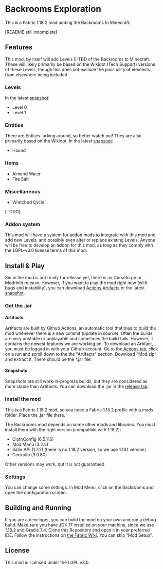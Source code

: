 # Backrooms Exploration
This is a Fabric 1.18.2 mod adding the Backrooms to Minecraft.

\[README still incomplete\]

## Features

This mod, by itself will add Levels 0-TBD of the Backrooms to Minecraft. These will likely primarily be based on the Wikidot (Tech Support) versions of these Levels, though this does not exclude the possibility of elements from elsewhere being included.

### Levels

In the latest [snapshot](https://github.com/Backrooms-Mod/backrooms-mod/releases/tag/WIP):
- Level 0
- Level 1

### Entities

There are Entities lurking around, so better watch out! They are also primarily based on the Wikidot.
In the latest [snapshot](https://github.com/Backrooms-Mod/backrooms-mod/releases/tag/WIP): 
- Hound

### Items

- Almond Water
- Fire Salt

###  Miscellaneous

- Wretched Cycle

\[TODO\]


### Addon system

This mod will have a system for addon mods to integrate with this mod and add new Levels, and possibly even alter or replace existing Levels. Anyone will be free to develop an addon for this mod, as long as they comply with the LGPL-v3.0 license terms of this mod.


## Install & Play

Since the mod is not ready for release yet, there is no Curseforge or Modrinth release. However, if you want to play the mod right now (with bugs and instability), you can download [Actions Artifacts](https://github.com/Backrooms-Mod/backrooms-mod/actions) or the latest [snapshot](https://github.com/Backrooms-Mod/backrooms-mod/releases/tag/WIP).

### Get the .jar

#### Artifacts

Artifacts are built by Github Actions, an automatic tool that tries to build the mod whenever there is a new commit (update in source). Often the builds are very unstable or unplayable and sometimes the build fails. However, it contains the newest features we are working on. 
To download an Artifact, you must be logged in with your Github account. Go to the [Actions tab](https://github.com/Backrooms-Mod/backrooms-mod/actions), click on a run and scroll down to the the "Artifacts" section. Download "Mod.zip" and extract it. There should be the *.jar file.

#### Snapshots

Snapshots are still work-in-progress builds, but they are considered as more stable than Artifacts. You can download the .jar in the [release tab](https://github.com/Backrooms-Mod/backrooms-mod/releases/tag/WIP):


### Install the mod

This is a Fabric 1.18.2 mod, so you need a Fabric 1.18.2 profile with a *mods* folder. Place the .jar file there. 

The Backrooms mod depends on some other mods and libraries. You must install them with the right version (compatible with 1.18.2):
- ClothConfig (6.5.116)
- Mod Menu (3.2.5)
- Satin API (1.7.2) (there is no 1.18.2 version, so we use 1.18.1 version)
- Geckolib (3.0.80)

Other versions may work, but it is not guaranteed.

### Settings

You can change some settings. In Mod Menu, click on the Backrooms and open the configuration screen.


## Building and Running

If you are a developer, you can build the mod on your own and run a debug build. Make sure you have JDK 17 installed on your machine, since we use 1.18.2 and Gradle 7.4. Clone this Repository and open it in your preferred IDE. Follow the instructions on [the Fabric Wiki](https://fabricmc.net/wiki/tutorial:setup). You can skip "Mod Setup".


## License

This mod is licensed under the LGPL v3.0.